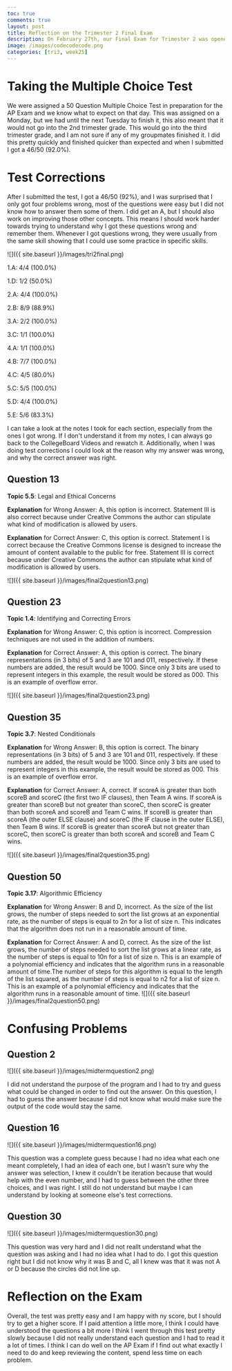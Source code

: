 ```yaml
---
toc: true
comments: true
layout: post
title: Reflection on the Trimester 2 Final Exam
description: On February 27th, our Final Exam for Trimester 2 was opened and it was a Multiple Choice Test on CollegeBoard with 50 Questions and this is my reflection as well as any test corrections
image: /images/codecodecode.png
categories: [tri3, week25]
---
```


# Taking the Multiple Choice Test
We were assigned a 50 Question Multiple Choice Test in preparation for the AP Exam and we know what to expect on that day. This was assigned on a Monday, but we had until the next Tuesday to finish it, this also meant that it would not go into the 2nd trimester grade. This would go into the third trimester grade, and I am not sure if any of my groupmates finished it. I did this pretty quickly and finished quicker than expected and when I submitted I got a 46/50 (92.0%).

# Test Corrections
After I submitted the test, I got a 46/50 (92%), and I was surprised that I only got four problems wrong, most of the questions were easy but I did not know how to answer them some of them. I did get an A, but I should also work on improving those other concepts. This means I should work harder towards trying to understand why I got these questions wrong and remember them. Whenever I got questions wrong, they were usually from the same skill showing that I could use some practice in specific skills. 

![]({{ site.baseurl }}/images/tri2final.png)

1.A: 4/4 (100.0%)

1.D: 1/2 (50.0%)

2.A: 4/4 (100.0%)

2.B: 8/9 (88.9%)

3.A: 2/2 (100.0%)

3.C: 1/1 (100.0%)

4.A: 1/1 (100.0%)

4.B: 7/7 (100.0%)

4.C: 4/5 (80.0%)

5.C: 5/5 (100.0%)

5.D: 4/4 (100.0%)

5.E: 5/6 (83.3%)

I can take a look at the notes I took for each section, especially from the ones I got wrong. If I don't understand it from my notes, I can always go back to the CollegeBoard Videos and rewatch it. Additionally, when I was doing test corrections I could look at the reason why my answer was wrong, and why the correct answer was right.

## Question 13
**Topic 5.5**: Legal and Ethical Concerns

**Explanation** for Wrong Answer: A, this option is incorrect. Statement III is also correct because under Creative Commons the author can stipulate what kind of modification is allowed by users.

**Explanation** for Correct Answer: C, this option is correct. Statement I is correct because the Creative Commons license is designed to increase the amount of content available to the public for free. Statement III is correct because under Creative Commons the author can stipulate what kind of modification is allowed by users.

![]({{ site.baseurl }}/images/final2question13.png)

## Question 23
**Topic 1.4**: Identifying and Correcting Errors

**Explanation** for Wrong Answer: C, this option is incorrect. Compression techniques are not used in the addition of numbers.

**Explanation** for Correct Answer: A, this option is correct. The binary representations (in 3 bits) of 5 and 3 are 101 and 011, respectively. If these numbers are added, the result would be 1000. Since only 3 bits are used to represent integers in this example, the result would be stored as 000. This is an example of overflow error.

![]({{ site.baseurl }}/images/final2question23.png)

## Question 35
**Topic 3.7**: Nested Conditionals

**Explanation** for Wrong Answer: B, this option is correct. The binary representations (in 3 bits) of 5 and 3 are 101 and 011, respectively. If these numbers are added, the result would be 1000. Since only 3 bits are used to represent integers in this example, the result would be stored as 000. This is an example of overflow error.

**Explanation** for Correct Answer: A, correct. If scoreA is greater than both scoreB and scoreC (the first two IF clauses), then Team A wins. If scoreA is greater than scoreB but not greater than scoreC, then scoreC is greater than both scoreA and scoreB and Team C wins. If scoreB is greater than scoreA (the outer ELSE clause) and scoreC (the IF clause in the outer ELSE), then Team B wins. If scoreB is greater than scoreA but not greater than scoreC, then scoreC is greater than both scoreA and scoreB and Team C wins.

![]({{ site.baseurl }}/images/final2question35.png)

## Question 50
**Topic 3.17**: Algorithmic Efficiency

**Explanation** for Wrong Answer: B and D, incorrect. As the size of the list grows, the number of steps needed to sort the list grows at an exponential rate, as the number of steps is equal to 2n for a list of size n. This indicates that the algorithm does not run in a reasonable amount of time.

**Explanation** for Correct Answer: A and D, correct. As the size of the list grows, the number of steps needed to sort the list grows at a linear rate, as the number of steps is equal to 10n for a list of size n. This is an example of a polynomial efficiency and indicates that the algorithm runs in a reasonable amount of time.The number of steps for this algorithm is equal to the length of the list squared, as the number of steps is equal to n2 for a list of size n. This is an example of a polynomial efficiency and indicates that the algorithm runs in a reasonable amount of time.
![]({{ site.baseurl }}/images/final2question50.png)

# Confusing Problems

## Question 2
![]({{ site.baseurl }}/images/midtermquestion2.png)

I did not understand the purpose of the program and I had to try and guess what could be changed in order to find out the answer. On this question, I had to guess the answer because I did not know what would make sure the output of the code would stay the same.

## Question 16
![]({{ site.baseurl }}/images/midtermquestion16.png)

This question was a complete guess because I had no idea what each one meant completely, I had an idea of each one, but I wasn't sure why the answer was selection, I knew it couldn't be iteration because that would help with the even number, and I had to guess between the other three choices, and I was right. I still do not understand but maybe I can understand by looking at someone else's test corrections.

## Question 30
![]({{ site.baseurl }}/images/midtermquestion30.png)

This question was very hard and I did not reallt understand what the question was asking and I had no idea what I had to do. I got this question right but I did not know why it was B and C, all I knew was that it was not A or D because the circles did not line up.

# Reflection on the Exam
Overall, the test was pretty easy and I am happy with ny score, but I should try to get a higher score. If I paid attention a little more, I think I could have understood the questions a bit more I think I went through this test pretty slowly because I did not really understand each question and I had to read it a lot of times. I think I can do well on the AP Exam if I find out what exactly I need to do and keep reviewing the content, spend less time on each problem.
